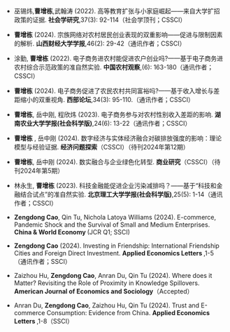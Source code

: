 - 巫锡炜,<strong>曹增栋</strong>,武翰涛 (2022). 高等教育扩张与小家庭崛起——来自大学扩招政策的证据. <strong>社会学研究</strong>,37(3): 92-114（社会学顶刊；CSSCI）

- <strong>曹增栋</strong> (2024). 宗族网络对农村居民创业表现的双重影响——促进与限制因素的解析. <strong>山西财经大学学报</strong>,46(2): 29-42（通讯作者；CSSCI）

- 涂勤, <strong>曹增栋</strong> (2022). 电子商务进农村能促进农户创业吗?——基于电子商务进农村综合示范政策的准自然实验. <strong>中国农村观察</strong>,(6): 163-180（通讯作者；CSSCI）

- <strong>曹增栋</strong> (2024). 电子商务促进了农民农村共同富裕吗?——基于收入增长与差距缩小的双重视角. <strong>西部论坛</strong>,34(3): 95-110.（通讯作者；CSSCI）

- <strong>曹增栋</strong>, 岳中刚, 程欣炜 (2023). 电子商务参与对农村性别收入差距的影响. <strong>湖南农业大学学报(社会科学版)</strong>,24(6): 13-22（通讯作者；CSSCI）

- <strong>曹增栋</strong> , 岳中刚 (2024). 数字经济与实体经济融合对碳排放强度的影响：理论模型与经验证据. <strong>经济问题探索</strong>（CSSCI）（待刊2024年第12期）

- <strong>曹增栋</strong>, 岳中刚 (2024). 数实融合与企业绿色化转型. <strong>商业研究</strong>（CSSCI）（待刊2024年第5期）

- 林永生, <strong>曹增栋</strong> (2023). 科技金融能促进企业污染减排吗？——基于“科技和金融结合试点”的准自然实验. <strong>北京理工大学学报(社会科学版)</strong>,25(5): 1-14（通讯作者；CSSCI）

- <strong>Zengdong Cao</strong>, Qin Tu, Nichola Latoya Williams (2024). E-commerce, Pandemic Shock and the Survival of Small and Medium Enterprises. <strong>China & World Economy </strong> (JCR Q1; SSCI)

- <strong>Zengdong Cao</strong> (2024).  Investing in Friendship: International Friendship Cities and Foreign Direct Investment. <strong>Applied Economics Letters </strong>,1-5（通讯作者；SSCI）

- Zaizhou Hu, <strong>Zengdong Cao</strong>, Anran Du, Qin Tu (2024). Where does it Matter? Revisiting the Role of Proximity in Knowledge Spillovers. <strong>American Journal of Economics and Sociology</strong>（Accepted）

- Anran Du, <strong>Zengdong Cao</strong>, Zaizhou Hu, Qin Tu (2024). Trust and E-commerce Consumption: Evidence from China. <strong>Applied Economics Letters </strong>,1-8（SSCI）